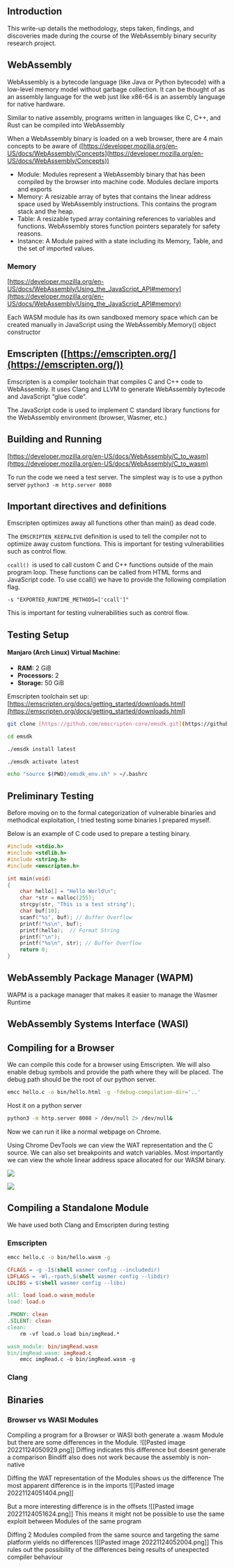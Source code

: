 
## Introduction

This write-up details the methodology, steps taken, findings, and discoveries made during the course of the WebAssembly binary security research project.


## WebAssembly

WebAssembly is a bytecode language (like Java or Python bytecode) with a low-level memory model without garbage collection. It can be thought of as an assembly language for the web just like x86-64 is an assembly language for native hardware.

Similar to native assembly, programs written in languages like C, C++, and Rust can be compiled into WebAssembly

When a WebAssembly binary is loaded on a web browser, there are 4 main concepts to be aware of ([https://developer.mozilla.org/en-US/docs/WebAssembly/Concepts](https://developer.mozilla.org/en-US/docs/WebAssembly/Concepts))

- Module: Modules represent a WebAssembly binary that has been compiled by the browser into machine code. Modules declare imports and exports
- Memory: A resizable array of bytes that contains the linear address space used by WebAssembly instructions. This contains the program stack and the heap.
- Table: A resizable typed array containing references to variables and functions. WebAssembly stores function pointers separately for safety reasons.
- Instance: A Module paired with a state including its Memory, Table, and the set of imported values.

### Memory 
[https://developer.mozilla.org/en-US/docs/WebAssembly/Using_the_JavaScript_API#memory](https://developer.mozilla.org/en-US/docs/WebAssembly/Using_the_JavaScript_API#memory)

Each WASM module has its own sandboxed memory space which can be created manually in JavaScript using the WebAssembly.Memory() object constructor


## Emscripten ([https://emscripten.org/](https://emscripten.org/))

Emscripten is a compiler toolchain that compiles C and C++ code to WebAssembly. It uses Clang and LLVM to generate WebAssembly bytecode and JavaScript “glue code”.

The JavaScript code is used to implement C standard library functions for the WebAssembly environment (browser, Wasmer, etc.)

  
## Building and Running
[https://developer.mozilla.org/en-US/docs/WebAssembly/C_to_wasm](https://developer.mozilla.org/en-US/docs/WebAssembly/C_to_wasm)

To run the code we need a test server. The simplest way is to use a python server
`python3 -m http.server 8080`


## Important directives and definitions 

Emscripten optimizes away all functions other than main() as dead code.

The `EMSCRIPTEN_KEEPALIVE` definition is used to tell the compiler not to optimize away custom functions. This is important for testing vulnerabilities such as control flow.
 
`ccall() `is used to call custom C and C++ functions outside of the main program loop. These functions can be called from HTML forms and JavaScript code. To use ccall() we have to provide the following compilation flag.

`-s "EXPORTED_RUNTIME_METHODS=['ccall']"`

This is important for testing vulnerabilities such as control flow.



## Testing Setup

#### Manjaro (Arch Linux) Virtual Machine:
- **RAM:** 2 GiB
- **Processors:** 2
- **Storage:** 50 GiB

Emscripten toolchain set up: [https://emscripten.org/docs/getting_started/downloads.html](https://emscripten.org/docs/getting_started/downloads.html)

```bash
git clone [https://github.com/emscripten-core/emsdk.git](https://github.com/emscripten-core/emsdk.git)

cd emsdk

./emsdk install latest

./emsdk activate latest

echo "source $(PWD)/emsdk_env.sh" > ~/.bashrc
```
  

## Preliminary Testing

Before moving on to the formal categorization of vulnerable binaries and methodical exploitation, I tried testing some binaries I prepared myself.

Below is an example of C code used to prepare a testing binary.

```c
#include <stdio.h>
#include <stdlib.h>
#include <string.h>
#include <emscripten.h>

int main(void)
{
    char hello[] = "Hello World\n";
    char *str = malloc(255);
    strcpy(str, "This is a test string");
    char buf[10];
    scanf("%s", buf); // Buffer Overflow
    printf("%s\n", buf);
    printf(hello);  // Format String
    printf("\n");
    printf("%s\n", str); // Buffer Overflow
    return 0;
}
```


## WebAssembly Package Manager (WAPM)

WAPM is a package manager that makes it easier to manage the Wasmer Runtime

## WebAssembly Systems Interface (WASI)


## Compiling for a Browser

We can compile this code for a browser using Emscripten. We will also enable debug symbols and provide the path where they will be placed. The debug path should be the root of our python server.
```bash
emcc hello.c -o bin/hello.html -g -fdebug-compilation-dir='..'
```

Host it on a python server
```bash
python3 -m http.server 8008 > /dev/null 2> /dev/null&
```


Now we can run it like a normal webpage on Chrome.

Using Chrome DevTools we can view the WAT representation and the C source. We can also set breakpoints and watch variables. Most importantly we can view the whole linear address space allocated for our WASM binary.

![](https://lh6.googleusercontent.com/OjR6fqSb8OcPSHElGWCyxZQgmj-gx8CqkHFYZZ322Jse2qqq2RaGBE5mhpADR8rRR0Q0UdCRgOr8V2OBljiHCtFXe_5yip6rDspq3R0VTeIi9hiG6wx4ykRZOozjazeFBzr0NxPpjwmNDr7xWkc1oku-iNO0iS2LaMMT22uld3CS6N40-MMdiQ0vnoNzhg)

![](https://lh4.googleusercontent.com/qb37_yUSw6fGZdj9zzZ0DRnCNdUKjl88X0Wn7oFSszfl-vzSTXUmqevOxdOwad0V__AK1Ezz3nWjbcXvgXnEL01Jf_jGw73Jm6QEIpTGcEcuIZjlCUP0C0sfI3E7URP0uupOX699x4jNzSF_dl_mc1yI9mbH5M-IViATQinGb1HIv5MspuaqVLJXu7z4Ww)

  

## Compiling a Standalone Module

We have used both Clang and Emscripten during testing

### Emscripten

```bash
emcc hello.c -o bin/hello.wasm -g
```

```Makefile
CFLAGS = -g -I$(shell wasmer config --includedir)
LDFLAGS = -Wl,-rpath,$(shell wasmer config --libdir)
LDLIBS = $(shell wasmer config --libs)

all: load load.o wasm_module
load: load.o

.PHONY: clean
.SILENT: clean
clean:
	rm -vf load.o load bin/imgRead.*

wasm_module: bin/imgRead.wasm
bin/imgRead.wasm: imgRead.c
	emcc imgRead.c -o bin/imgRead.wasm -g
```

### Clang

## Binaries

### Browser vs WASI Modules

Compiling a program for a Browser or WASI both generate a .wasm Module but there are some differences in the Module. 
![[Pasted image 20221124050929.png]]
Diffing indicates this difference but doesnt generate a comparison
Bindiff also does not work because the assembly is non-native

Diffing the WAT representation of the Modules shows us the difference
The most apparent difference is in the imports
![[Pasted image 20221124051404.png]]

But a more interesting difference is in the offsets
![[Pasted image 20221124051624.png]]
This means it might not be possible to use the same exploit between Modules of the same program

Diffing 2 Modules compiled from the same source and targeting the same platform yields no differences
![[Pasted image 20221124052004.png]]
This rules out the possibility of the differences being results of unexpected compiler behaviour